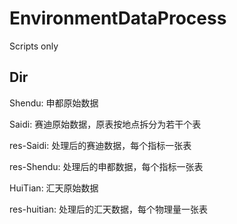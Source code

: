 # EnvironmentDataProcess
Scripts only

## Dir
Shendu: 申都原始数据

Saidi: 赛迪原始数据，原表按地点拆分为若干个表

res-Saidi: 处理后的赛迪数据，每个指标一张表

res-Shendu: 处理后的申都数据，每个指标一张表

HuiTian: 汇天原始数据

res-huitian: 处理后的汇天数据，每个物理量一张表

